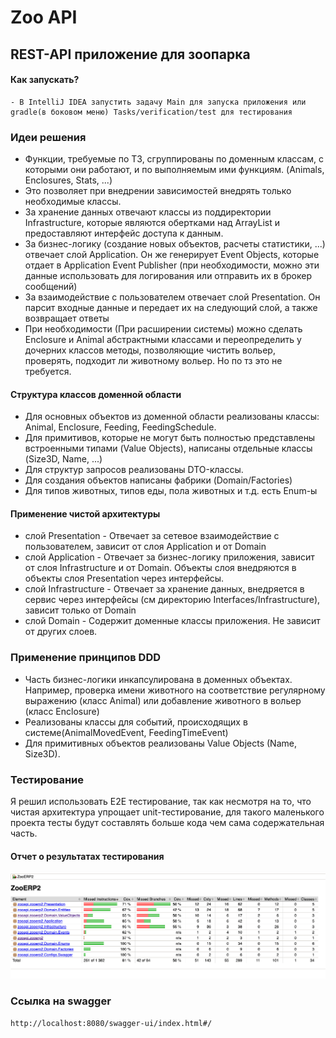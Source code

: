 # Zoo API

## REST-API приложение для зоопарка

#### Как запускать?
    - В IntelliJ IDEA запустить задачу Main для запуска приложения или gradle(в боковом меню) Tasks/verification/test для тестирования

### Идеи решения

* Функции, требуемые по ТЗ, сгруппированы по доменным классам, с которыми они работают, и по выполняемым ими функциям. (Animals, Enclosures, Stats, ...)
* Это позволяет при внедрении зависимостей внедрять только необходимые классы.
* За хранение данных отвечают классы из поддиректории Infrastructure, которые являются обертками над ArrayList и предоставляют интерфейс доступа к данным.
* За бизнес-логику (создание новых объектов, расчеты статистики, ...) отвечает слой Application. Он же генерирует Event Objects, которые отдает в Application Event Publisher (при необходимости, можно эти данные использовать для логирования или отправить их в брокер сообщений)
* За взаимодействие с пользователем отвечает слой Presentation. Он парсит входные данные и передает их на следующий слой, а также возвращает ответы
* При необходимости (При расширении системы) можно сделать Enclosure и Animal абстрактными классами и переопределить у дочерних классов методы, позволяющие чистить вольер, проверять, подходит ли животному вольер. Но по тз это не требуется. 

#### Структура классов доменной области

* Для основных объектов из доменной области реализованы классы: Animal, Enclosure, Feeding, FeedingSchedule. 
* Для примитивов, которые не могут быть полностью представлены встроенными типами (Value Objects), написаны отдельные классы (Size3D, Name, ...)
* Для структур запросов реализованы DTO-классы.
* Для создания объектов написаны фабрики (Domain/Factories)
* Для типов животных, типов еды, пола животных и т.д. есть Enum-ы

#### Применение чистой архитектуры
* слой Presentation - Отвечает за сетевое взаимодействие с пользователем, зависит от слоя Application и от Domain
* слой Application - Отвечает за бизнес-логику приложения, зависит от слоя Infrastructure и от Domain. Объекты слоя внедряются в объекты слоя Presentation через интерфейсы.
* слой Infrastructure - Отвечает за хранение данных, внедряется в сервис через интерфейсы (см директорию Interfaces/Infrastructure), зависит только от Domain
* слой Domain - Содержит доменные классы приложения. Не зависит от других слоев.

### Применение принципов DDD

-  Часть бизнес-логики инкапсулирована в доменных объектах. Например, проверка имени животного на соответствие регулярному выражению (класс Animal) или добавление животного в вольер (класс Enclosure)
-  Реализованы классы для событий, происходящих в системе(AnimalMovedEvent, FeedingTimeEvent)
-  Для примитивных объектов реализованы Value Objects (Name, Size3D).

### Тестирование

Я решил использовать E2E тестирование, так как несмотря на то, что чистая архитектура упрощает unit-тестирование, для такого маленького проекта тесты будут составлять больше кода чем сама содержательная часть. 

#### Отчет о результатах тестирования
![img.png](img.png)

### Ссылка на swagger
````
http://localhost:8080/swagger-ui/index.html#/
````
